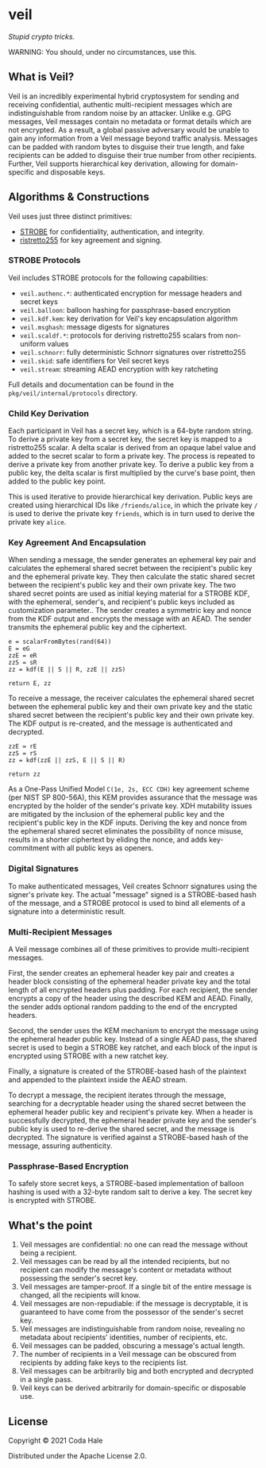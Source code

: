 # veil

_Stupid crypto tricks._

WARNING: You should, under no circumstances, use this.

## What is Veil?

Veil is an incredibly experimental hybrid cryptosystem for sending and receiving confidential,
authentic multi-recipient messages which are indistinguishable from random noise by an attacker.
Unlike e.g. GPG messages, Veil messages contain no metadata or format details which are not
encrypted. As a result, a global passive adversary would be unable to gain any information from a
Veil message beyond traffic analysis. Messages can be padded with random bytes to disguise their
true length, and fake recipients can be added to disguise their true number from other recipients.
Further, Veil supports hierarchical key derivation, allowing for domain-specific and disposable
keys.

## Algorithms & Constructions

Veil uses just three distinct primitives:

* [STROBE](https://eprint.iacr.org/2017/003.pdf) for confidentiality, authentication, and integrity.
* [ristretto255](https://ristretto.group) for key agreement and signing.

### STROBE Protocols

Veil includes STROBE protocols for the following capabilities:

* `veil.authenc.*`: authenticated encryption for message headers and secret keys
* `veil.balloon`: balloon hashing for passphrase-based encryption
* `veil.kdf.kem`: key derivation for Veil's key encapsulation algorithm
* `veil.msghash`: message digests for signatures
* `veil.scaldf.*`: protocols for deriving ristretto255 scalars from non-uniform values
* `veil.schnorr`: fully deterministic Schnorr signatures over ristretto255
* `veil.skid`: safe identifiers for Veil secret keys
* `veil.stream`: streaming AEAD encryption with key ratcheting

Full details and documentation can be found in the `pkg/veil/internal/protocols` directory.

### Child Key Derivation

Each participant in Veil has a secret key, which is a 64-byte random string. To derive a private key
from a secret key, the secret key is mapped to a ristretto255 scalar. A delta scalar is derived from
an opaque label value and added to the secret scalar to form a private key. The process is repeated
to derive a private key from another private key. To derive a public key from a public key, the
delta scalar is first multiplied by the curve's base point, then added to the public key point.

This is used iterative to provide hierarchical key derivation. Public keys are created using
hierarchical IDs like `/friends/alice`, in which the private key `/` is used to derive the private
key `friends`, which is in turn used to derive the private key `alice`.

### Key Agreement And Encapsulation

When sending a message, the sender generates an ephemeral key pair and calculates the ephemeral
shared secret between the recipient's public key and the ephemeral private key. They then calculate
the static shared secret between the recipient's public key and their own private key. The two
shared secret points are used as initial keying material for a STROBE KDF, with the ephemeral,
sender's, and recipient's public keys included as customization parameter.. The sender creates a
symmetric key and nonce from the KDF output and encrypts the message with an AEAD. The sender
transmits the ephemeral public key and the ciphertext.

``` 
e = scalarFromBytes(rand(64))
E = eG
zzE = eR
zzS = sR
zz = kdf(E || S || R, zzE || zzS)

return E, zz
```

To receive a message, the receiver calculates the ephemeral shared secret between the ephemeral
public key and their own private key and the static shared secret between the recipient's public key
and their own private key. The KDF output is re-created, and the message is authenticated and
decrypted.

``` 
zzE = rE
zzS = rS
zz = kdf(zzE || zzS, E || S || R)

return zz
```

As a One-Pass Unified Model `C(1e, 2s, ECC CDH)` key agreement scheme (per NIST SP 800-56A), this
KEM provides assurance that the message was encrypted by the holder of the sender's private key. XDH
mutability issues are mitigated by the inclusion of the ephemeral public key and the recipient's
public key in the KDF inputs. Deriving the key and nonce from the ephemeral shared secret eliminates
the possibility of nonce misuse, results in a shorter ciphertext by eliding the nonce, and adds
key-commitment with all public keys as openers.

### Digital Signatures

To make authenticated messages, Veil creates Schnorr signatures using the signer's private key. The
actual "message" signed is a STROBE-based hash of the message, and a STROBE protocol is used to 
bind all elements of a signature into a deterministic result.

### Multi-Recipient Messages

A Veil message combines all of these primitives to provide multi-recipient messages.

First, the sender creates an ephemeral header key pair and creates a header block consisting of the
ephemeral header private key and the total length of all encrypted headers plus padding. For each
recipient, the sender encrypts a copy of the header using the described KEM and AEAD. Finally, the
sender adds optional random padding to the end of the encrypted headers.

Second, the sender uses the KEM mechanism to encrypt the message using the ephemeral header public
key. Instead of a single AEAD pass, the shared secret is used to begin a STROBE key ratchet, and
each block of the input is encrypted using STROBE with a new ratchet key.

Finally, a signature is created of the STROBE-based hash of the plaintext and appended to the
plaintext inside the AEAD stream.

To decrypt a message, the recipient iterates through the message, searching for a decryptable header
using the shared secret between the ephemeral header public key and recipient's private key. When a
header is successfully decrypted, the ephemeral header private key and the sender's public key is
used to re-derive the shared secret, and the message is decrypted. The signature is verified against
a STROBE-based hash of the message, assuring authenticity.

### Passphrase-Based Encryption

To safely store secret keys, a STROBE-based implementation of balloon hashing is used with a 32-byte
random salt to derive a key. The secret key is encrypted with STROBE.

## What's the point

1. Veil messages are confidential: no one can read the message without being a recipient.
2. Veil messages can be read by all the intended recipients, but no recipient can modify the
   message's content or metadata without possessing the sender's secret key.
3. Veil messages are tamper-proof. If a single bit of the entire message is changed, all the
   recipients will know.
4. Veil messages are non-repudiable: if the message is decryptable, it is guaranteed to have come
   from the possessor of the sender's secret key.
5. Veil messages are indistinguishable from random noise, revealing no metadata about recipients'
   identities, number of recipients, etc.
6. Veil messages can be padded, obscuring a message's actual length.
7. The number of recipients in a Veil message can be obscured from recipients by adding fake keys
   to the recipients list.
8. Veil messages can be arbitrarily big and both encrypted and decrypted in a single pass.
9. Veil keys can be derived arbitrarily for domain-specific or disposable use.

## License

Copyright © 2021 Coda Hale

Distributed under the Apache License 2.0.
